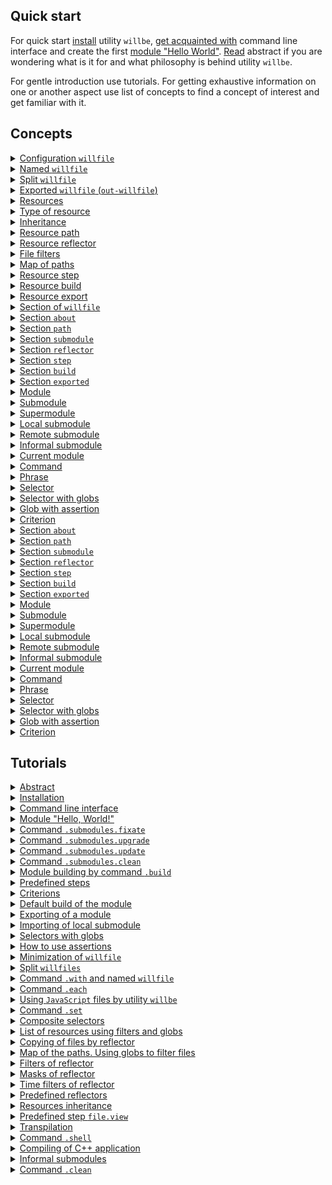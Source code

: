 ## Quick start

For quick start [install](<./tutorial/Installation.md>) utility `willbe`, [get acquainted with](<./tutorial/CLI.md>) command line interface and create the first [module "Hello World"](<./tutorial/HelloWorld.md>). [Read](<./tutorial/Abstract.md>) abstract if you are wondering what is it for and what philosophy is behind utility `willbe`.

For gentle introduction use tutorials. For getting exhaustive information on one or another aspect use list of concepts to find a concept of interest and get familiar with it.

## Concepts

<details><summary><a href="./concept/WillFile.md">
      Configuration <code>willfile</code>
  </a></summary>
  Configuration for describing and building a module. Each formal module has such a file.
</details>
<details><summary><a href="./concept/WillFileNamedAndSplit.md#Named-willfile">
      Named <code>willfile</code>
  </a></summary>
  Kind of <code>willfile</code> which has a non-standard name. It makes possible to have multiple modules with different names in a directory.
</details>
<details><summary><a href="./concept/WillFileNamedAndSplit.md#Split-willfile">
      Split <code>willfile</code>
  </a></summary>
  Splitting <code>willfile</code> into two files. One of them is for the import of the module and the other is for export of it. It makes possible to split data related building and to develop a module and data which can be used by other modules.
</details>
<details><summary><a href="./concept/WillFileExported.md#Exported-willfile-out-willfile">
      Exported <code>willfile</code> (<code>out-willfile</code>)
  </a></summary>
  <code>Out-willfile</code> is a kind of <code>willfile</code> which is generated by the utility during the export of a module. Other modules can use the module by importing its <code>out-willfile</code>.
</details>
<details><summary><a href="./concept/Structure.md#Resources">
      Resources
  </a></summary>
  Structural and functional unit of <code>willfile</code>. Resources of the same type are collected in a section.
</details>
<details><summary><a href="./concept/Structure.md#Type-of-resource">
      Type of resource
  </a></summary>
  Functionality which is associated with a group of resources. It is limited by its purpose. An example of resource types is a path, submodule, step, build. Each type of resource has its own purpose and is processed by a utility in different ways.

</details>
<details><summary><a href="./concept/Inheritance.md">
      Inheritance
  </a></summary>
It is the approach of the module description according to which the <code>willfile</code> can reuse (inherit) field values of another resource(s) of the same type.</details>
<details><summary><a href="./concept/ResourcePath.md#Path">
      Resource path
  </a></summary>
  Resource for determination of the module's file structure. It includes paths to the module files. The paths are placed in the section <code>path</code>.
</details>
<details><summary><a href="./concept/ResourceReflector.md#Resource-reflector">
      Resource reflector
  </a></summary>
  It is a resource of the <code>reflector</code> section. It is the method to describe a set of files in order to perform some operation on it.
</details>
<details><summary><a href="./concept/ReflectorFileFilter.md">
      File filters
  </a></summary>

  Technique of the file selection in order to perform the operation on it. Reflector has two file filters: <code>src</code> and <code>dst</code>.
</details>
<details><summary><a href="./concept/ResourceReflector.md#map-of-paths">
      Map of paths
  </a></summary>
It is reflector field and the way to describe a set of files that allows to include a lot of files in it. Moreover it allows to exclude from it the files that are not required by the terms of exclusion and globes.
</details>
<details><summary><a href="./concept/ResourceStep.md#Resource-step">
      Resource step
  </a></summary>
  Instruction for building the module. Describe an operation and desired outcome. Build consists of <code>steps</code>.
</details>
<details><summary><a href="./concept/ResourceBuild.md#Resource-build">
      Resource build
  </a></summary>
Sequence and conditions of the procedure's execution to build a module. By implementation of the command <code>will .build</code>, the developer has to select a particular build which is wanted unambiguously calling command by name or by conditions of the build.
</details>
<details><summary><a href="./concept/ResourceBuild.md#Resource-export">
      Resource export
  </a></summary>
A special kind of build which is required in order to use this module by other developers and modules. The result of the module export is generated files, which is <code>out-willfile</code> and archive.
</details>
<details><summary><a href="./concept/Structure.md#Section-willfile">
      Section of <code>willfile</code>
  </a></summary>
  The highest structural unit of the <code>willfile</code>, which consists of one-type resources or fields that describe this module.
</details>
<details><summary><a href="./concept/SectionAbout.md">
      Section <code>about</code>
  </a></summary>
  The section contains the descriptive information about the module.
</details>
<details><summary><a href="./concept/ResourcePath.md#Section-path">
      Section <code>path</code>
  </a></summary>
  Section has the list of the module paths for quick orientation in its file structure.  
</details>
<details><summary><a href="./concept/SectionSubmodule.md">
      Section <code>submodule</code>
  </a></summary>
  The section contains the information about the submodules.
</details>
<details><summary><a href="./concept/ResourceReflector.md#Section-reflector">
      Section <code>reflector</code>
  </a></summary>
The section has reflectors. It is a special type of resources for operation on the groups of files.
</details>
<details><summary><a href="./concept/ResourceStep.md#Section-step">
      Section <code>step</code>
  </a></summary>
  The section contains steps that can be used by the build to build the module.
</details>
<details><summary><a href="./concept/ResourceBuild.md#Section-build">
      Section <code>build</code>
  </a></summary>
  Resources of the section (build) describe sequence and conditions of procedures of module building.
</details>
<details><summary><a href="./concept/SectionExported.md">
      Section <code>exported</code>
  </a></summary>
  The <code>out-willfile</code> section is programmatically generated when the module is exported. It contains the list of all exported files and is used by the importation of this module by another one.
</details>
<details><summary><a href="./concept/Module.md#Module">
      Module
  </a></summary>
  A module is a set of files that are described in <code>willfile</code>.
</details>
<details><summary><a href="./concept/Module.md#Submodule">
      Submodule
  </a></summary>
  An individual module with its own configuration <code> willfile </code> which is used by another module (supermodule).
</details>
<details><summary><a href="./concept/Module.md#Supermodule">
      Supermodule
  </a></summary>
  A module which includes other modules (submodules).
</details>
<details><summary><a href="./concept/SubmodulesLocalAndRemote.md#Local-submodule">
      Local submodule
  </a></summary>
  A submodule which is located on the local machine.
</details>
<details><summary><a href="./concept/SubmodulesLocalAndRemote.md#Remote-submodule">
      Remote submodule
  </a></summary>
  A module located on the remote server is downloaded to the local machine for use.
</details>
<details><summary><a href="./concept/SubmoduleInformal.md">
      Informal submodule
  </a></summary>
  A set of files that are not distributed with <code>willfile</code>. For such submodule it is possible to create <code>willfile</code> independently.
</details>
<details><summary><a href="./concept/ModuleCurrent.md">
      Current module
  </a></summary>
  A module with respect to which the operations are performed. By default, this module loads from the file <code>.will.yml</code> of the current directory or from a pair of files <code>.im.will.yml</code> and <code>.ex.will.yml</code>.
</details>
<details><summary><a href="./concept/Command.md#Command">
      Command
  </a></summary>
A string which has phrase which describes intention of a developer and actions which will be done by utility after user enters it. It is entered in the interface of the command prompt by developer.
</details>
<details><summary><a href="./concept/Command.md#Phrase">
      Phrase
  </a></summary>
  Word or several words, separated by dot, it denotes command which utility should perform.
</details>
<details><summary><a href="./concept/Selector.md#Selector">
      Selector
  </a></summary>
  String-reference on resource or group of resources of the module.
</details>
<details><summary><a href="./concept/Selector.md#Selector-with-globs">
      Selector with globs
  </a></summary>
  Selector which uses searching patterns (globs) for selecting of resources.
</details>
<details><summary><a href="./concept/Selector.md#Glob-with-assertion">
      Glob with assertion
  </a></summary>
  Special syntax construction appended after glob to restrict a number of resources which should be found by the selector.
</details>
<details><summary><a href="./concept/Criterions.md">
      Criterion
  </a></summary>
  Element of comparison for selection of resources.
</details><details><summary><a href="./concept/SectionAbout.md">
      Section <code>about</code>
  </a></summary>
  The section has the descriptive information about the module.
</details>
<details><summary><a href="./concept/ResourcePath.md#Section-path">
      Section <code>path</code>
  </a></summary>
  The section has the list of the paths for quick orientation in its file structure.
</details>
<details><summary><a href="./concept/SectionSubmodule.md">
      Section <code>submodule</code>
  </a></summary>
  The section has an information about submodules.
</details>
<details><summary><a href="./concept/ResourceReflector.md#Section-reflector">
      Section <code>reflector</code>
  </a></summary>
  The section has reflectors. It is  a special type of resources for operation at the groups of files.
</details>
<details><summary><a href="./concept/ResourceStep.md#Section-step">
      Section <code>step</code>
  </a></summary>
  The section has steps which could be used by build for building of the module.
</details>
<details><summary><a href="./concept/ResourceBuild.md#Section-build">
      Section <code>build</code>
  </a></summary>
  Resources of the section (build) describe sequence and conditions of procedures of module's building.
</details>
<details><summary><a href="./concept/SectionExported.md">
      Section <code>exported</code>
  </a></summary>
  It is programmatically generated section of <code>out-willfile</code> by exporting a module. It has a list of exported files and it is used by other modules for importing the module.
</details>
<details><summary><a href="./concept/Module.md#Module">
      Module
  </a></summary>
  Module is the set of files, which is described in <code>willfile</code>.
</details>
<details><summary><a href="./concept/Module.md#Submodule">
      Submodule
  </a></summary>
  A module with its own <code>willfile</code> which is used by other module (supermodule).
</details>
<details><summary><a href="./concept/Module.md#Supermodule">
      Supermodule
  </a></summary>
  A module which includes other modules (submodules).
</details>
<details><summary><a href="./concept/SubmodulesLocalAndRemote.md#Local-submodule">
      Local submodule
  </a></summary>
  A submodule which is located locally.
</details>
<details><summary><a href="./concept/SubmodulesLocalAndRemote.md#Remote-submodule">
      Remote submodule
  </a></summary>
  A module which is located at the remote server. It should be downloaded in order to be used.
</details>
<details><summary><a href="./concept/SubmoduleInformal.md">
      Informal submodule
  </a></summary>
  Set of files distribution of which does not include <code>willfile</code>. For such a submodule it is possible to create <code>willfile</code> independently.
</details>
<details><summary><a href="./concept/ModuleCurrent.md">
      Current module
  </a></summary>
  A module with respect to which operations are performed. By default the module is loaded from file <code>.will.yml</code> of the current directory or pair of files <code>.im.will.yml</code> and <code>.ex.will.yml</code>.
</details>
<details><summary><a href="./concept/Command.md#Command">
      Command
  </a></summary>
  A string which has phrase which describes intention of a developer and actions which will be done by utility after user enters it. It is entered in the interface of the command prompt by developer.
</details>
<details><summary><a href="./concept/Command.md#Phrase">
      Phrase
  </a></summary>
  Word or couple of words which are separated by a point. It specifies the command to be executed by the utility.
</details>
<details><summary><a href="./concept/Selector.md#Selector">
      Selector
  </a></summary>
  String-reference on the resource or the group of the module resources.
</details>
<details><summary><a href="./concept/Selector.md#Selector-with-globs">
      Selector with globs
  </a></summary>
  Selector which uses searching patterns (globs) for selection of the resources.
</details>
<details><summary><a href="./concept/Selector.md#Glob-with-assertion">
      Glob with assertion
  </a></summary>
  A special syntactic construct that is added to the globe to limit the amount of resources which have to be found by the selector with this glob.
</details>
<details><summary><a href="./concept/Criterions.md">
      Criterion
  </a></summary>
  Element of comparison for selection of the resources.
</details>

## Tutorials

<details><summary><a href="./tutorial/Abstract.md">
     Abstract
  </a></summary>
  Abstract. What utility <code>willbe</code> is and what it is not.
</details>
<details><summary><a href="./tutorial/Installation.md">
      Installation
  </a></summary>
  Procedure of installation of a utility. <code>willbe</code>
</details>
<details><summary><a href="./tutorial/CLI.md">
      Command line interface
  </a></summary>
  How to use command line interface of utility <code>willbe</code>. How to use command <code>.help</code> and <code>.list</code>.
</details>
<details><summary><a href="./tutorial/HelloWorld.md">
      Module "Hello, World!"
  </a></summary>
  Creating module "Hello, World!". Downloading of remoted submodule.
</details>
<details><summary><a href="./tutorial/CommandSubmodulesFixate.md">
      Command <code>.submodules.fixate</code>
  </a></summary>
  The command to fixate the submodule version in <code>willfile</code> using its automated overwriting.</details>
<details><summary><a href="./tutorial/CommandSubmodulesUpgrade.md">
      Command <code>.submodules.upgrade</code>
  </a></summary>
  The command to upgrade the version of the submodules using the automated overwriting of the <code>willfile</code>.
</details>
<details><summary><a href="./tutorial/CommandSubmodulesUpdate.md">
      Command <code>.submodules.update</code>
  </a></summary>
  Command to update remote submodules.
</details>
<details><summary><a href="./tutorial/CommandSubmodulesClean">
      Command <code>.submodules.clean</code>
  </a></summary>
  Command to clean remote submodules.
</details>
<details><summary><a href="./tutorial/Build.md">
      Module building by command <code>.build</code>
  </a></summary>
  Build of some builds of the module for construction of it.
</details>
<details><summary><a href="./tutorial/StepSubmodules.md">
      Predefined steps
  </a></summary>
  How to use predefined steps for the work with remote submodules.
</details>
<details><summary><a href="./tutorial/Criterions.md">
      Criterions
  </a></summary>
  How to use criterions for resource selection.
</details>
<details><summary><a href="./tutorial/CriterionDefault.md">
      Default build of the module
  </a></summary>
  How to construct the build without explicit specification of the argument for command <code>.build</code>.
</details>
<details><summary><a href="./tutorial/ModuleWillFileExported.md">
      Exporting of a module
  </a></summary>
  Exporting of the module to use it by another developer or module.
</details>
<details><summary><a href="./tutorial/SubmodulesLocal.md">
      Importing of local submodule
  </a></summary>
  How to use local submodule from another module (supermodule).
</details>
<details><summary><a href="./tutorial/SelectorsWithGlob.md">
      Selectors with globs
  </a></summary>
  How to use selectors with globs.
</details>
<details><summary><a href="./tutorial/AssertionUsing.md">
      How to use assertions
  </a></summary>
  How assertions help to reduce errors during design.
</details>
<details><summary><a href="./tutorial/WillFileMinimization.md">
      Minimization of <code>willfile</code>
  </a></summary>
  How to minimize <code>willfile</code> by means of instantiation of sets of criterions.
</details>
<details><summary><a href="./tutorial/WillFileSplit.md">
      Split <code>willfiles</code>
  </a></summary>
  How to create and use a module with split <code>willfile</code>.
</details>
<details><summary><a href="./tutorial/WillFileNamed.md">
      Command <code>.with</code> and named <code>willfile</code>
  </a></summary>
  How to use command <code>.with</code>? What is named <code>willfile</code>?
</details>
<details><summary><a href="./tutorial/CommandEach.md">
      Command <code>.each</code>
  </a></summary>
  Command <code>.each</code> for executing the same operation for plenty modules or submodules.
</details>
<details><summary><a href="./tutorial/StepJS.md">
      Using <code>JavaScript</code> files by utility <code>willbe</code>
  </a></summary>
  How to use JavaScript files by utility <code>willbe</code> for implementation of complicated scenarios of builds.
</details>
<details><summary><a href="./tutorial/CommandSet.md">
      Command <code>.set</code>
  </a></summary>
  How to use command <code>.set</code> to change the state of the utility, for example to change the level of verbosity.
</details>
<details><summary><a href="./tutorial/SelectorComposite.md">
      Composite selectors
  </a></summary>
  How to use composite selectors for selection of resources out of submodules.
</details>
<details><summary><a href="./tutorial/CommandsListSearch.md">
      List of resources using filters and globs
  </a></summary>
  How to construct a request to utility and obtain the list of resources using filters and globs.
</details>
<details><summary><a href="./tutorial/ReflectorUsing.md">
      Copying of files by reflector
  </a></summary>
  Copying files by reflectors, field <code>recursive</code> of reflector.
</details>
<details><summary><a href="./tutorial/ReflectorMapPaths.md">
      Map of the paths. Using globs to filter files
  </a></summary>
  How the paths of the reflectors are created and how to manage the access to files and directory in reflector.
</details>
<details><summary><a href="./tutorial/ReflectorFilters.md">
      Filters of reflector
  </a></summary>
  Using filters of reflectors for selection of files for copying.
</details>
<details><summary><a href="./tutorial/ReflectorMasks.md">
      Masks of reflector
  </a></summary>
  Using masks of reflectors for selection of files for copying.
</details>
<details><summary><a href="./tutorial/ReflectorTimeFilters.md">
      Time filters of reflector
  </a></summary>
  How to use filters to select files by time.
</details>
<details><summary><a href="./tutorial/ReflectorsPredefined.md">
      Predefined reflectors
  </a></summary>
  Using of predefined reflectors to split on version of debugging  and release.Building of multibuilds.
</details>
<details><summary><a href="./tutorial/ResourceInheritance.md">
      Resources inheritance
  </a></summary>
  How to use resource inheritance to reuse data.
</details>
<details><summary><a href="./tutorial/StepView.md">
      Predefined step <code>file.view</code>
  </a></summary>
  How to use predefined step <code>file.view</code> to view files.
</details>
<details><summary><a href="./tutorial/StepTranspile.md">
      Transpilation
  </a></summary>
  Using of predefined step <code>files.transpile</code> to transpile <code>JavaScript</code> files or its concatenation.
</details>
<details><summary><a href="./tutorial/CommandShell.md">
      Command <code>.shell</code>
  </a></summary>
  A command to call external application by utility <code>willbe</code> for chosen modules or submodules.
</details>
<details><summary><a href="./tutorial/WillbeAsMake.md">
      Compiling of С++ application
  </a></summary>
  How to use utility <code>willbe</code> for compiling С++ application.
</details>
<details><summary><a href="./tutorial/SubmoduleInformal.md">
      Informal submodules
  </a></summary>
  Importing of informal submodules.
</details>
<details><summary><a href="./tutorial/CommandClean.md">
      Command  <code>.clean</code>
  </a></summary>
  Using of the command <code>.clean</code> for cleaning generated and temporary files.
</details>
